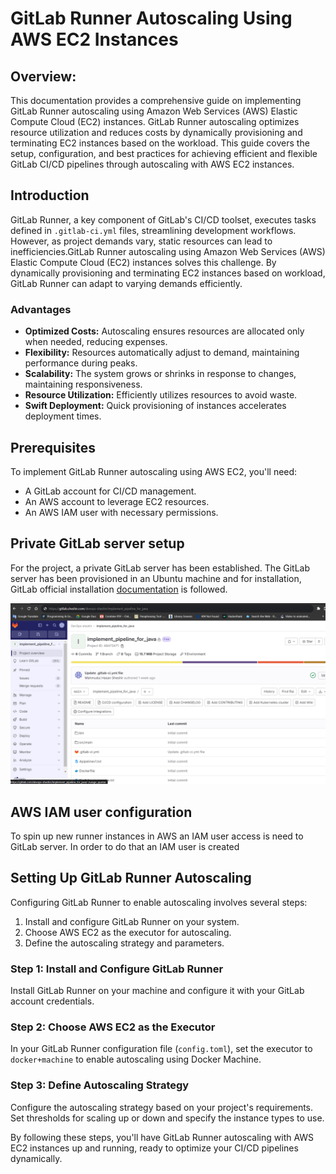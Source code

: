 # GitLab Runner Autoscaling Using AWS EC2 Instances

## Overview:
This documentation provides a comprehensive guide on implementing GitLab Runner autoscaling using Amazon Web Services (AWS) Elastic Compute Cloud (EC2) instances. GitLab Runner autoscaling optimizes resource utilization and reduces costs by dynamically provisioning and terminating EC2 instances based on the workload. This guide covers the setup, configuration, and best practices for achieving efficient and flexible GitLab CI/CD pipelines through autoscaling with AWS EC2 instances.


## Introduction

GitLab Runner, a key component of GitLab's CI/CD toolset, executes tasks defined in `.gitlab-ci.yml` files, streamlining development workflows. However, as project demands vary, static resources can lead to inefficiencies.GitLab Runner autoscaling using Amazon Web Services (AWS) Elastic Compute Cloud (EC2) instances solves this challenge. By dynamically provisioning and terminating EC2 instances based on workload, GitLab Runner can adapt to varying demands efficiently.

### Advantages

- **Optimized Costs:** Autoscaling ensures resources are allocated only when needed, reducing expenses.
- **Flexibility:** Resources automatically adjust to demand, maintaining performance during peaks.
- **Scalability:** The system grows or shrinks in response to changes, maintaining responsiveness.
- **Resource Utilization:** Efficiently utilizes resources to avoid waste.
- **Swift Deployment:** Quick provisioning of instances accelerates deployment times.

## Prerequisites

To implement GitLab Runner autoscaling using AWS EC2, you'll need:

- A GitLab account for CI/CD management.
- An AWS account to leverage EC2 resources.
- An AWS IAM user with necessary permissions.

## Private GitLab server setup

For the project, a private GitLab server has been established. The GitLab server has been provisioned in an Ubuntu machine and for installation, GitLab official installation [documentation](https://docs.gitlab.com/omnibus/installation/) is followed.

![](gitlab-dashboard.PNG "GitLab Project Dashboard")

## AWS IAM user configuration

To spin up new runner instances in AWS an IAM user access is need to GitLab server. In order to do that an IAM user is created  
## Setting Up GitLab Runner Autoscaling

Configuring GitLab Runner to enable autoscaling involves several steps:

1. Install and configure GitLab Runner on your system.
2. Choose AWS EC2 as the executor for autoscaling.
3. Define the autoscaling strategy and parameters.

### Step 1: Install and Configure GitLab Runner

Install GitLab Runner on your machine and configure it with your GitLab account credentials.

### Step 2: Choose AWS EC2 as the Executor

In your GitLab Runner configuration file (`config.toml`), set the executor to `docker+machine` to enable autoscaling using Docker Machine.

### Step 3: Define Autoscaling Strategy

Configure the autoscaling strategy based on your project's requirements. Set thresholds for scaling up or down and specify the instance types to use.

By following these steps, you'll have GitLab Runner autoscaling with AWS EC2 instances up and running, ready to optimize your CI/CD pipelines dynamically.

